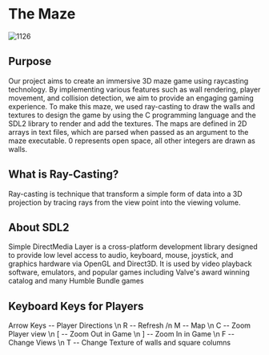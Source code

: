 # The Maze

![1126](https://github.com/Vusi-Gae/The-Maze/assets/125538602/2f799223-bb13-41da-8ab8-db93584d41b5)

## Purpose
Our project aims to create an immersive 3D maze game using raycasting technology. By implementing various features such as wall rendering, player movement, and collision detection, we aim to provide an engaging gaming experience.
To make this maze, we used ray-casting to draw the walls and textures to design the game by using the C programming language and the SDL2 library to render and add the textures. The maps are defined in 2D arrays in text files, which are parsed when passed as an argument to the maze executable. 0 represents open space, all other integers are drawn as walls.
## What is Ray-Casting?
Ray-casting is technique that transform a simple form of data into a 3D projection by tracing rays from the view point into the viewing volume.
## About SDL2
Simple DirectMedia Layer is a cross-platform development library designed to provide low level access to audio, keyboard, mouse, joystick, and graphics hardware via OpenGL and Direct3D. It is used by video playback software, emulators, and popular games including Valve's award winning catalog and many Humble Bundle games
## Keyboard Keys for Players
Arrow Keys -- Player Directions \n
R -- Refresh /n
M -- Map \n
C -- Zoom Player view \n
[ -- Zoom Out in Game \n
] -- Zoom In in Game \n
F -- Change Views \n
T -- Change Texture of walls and square columns

